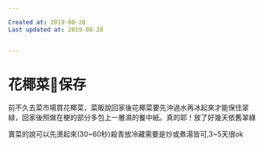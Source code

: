 ```yaml
---

Created at: 2019-08-28
Last updated at: 2019-08-28


---
```


# 花椰菜🥦保存


前不久去菜市場買花椰菜，菜販說回家後花椰菜要先沖過水再冰起來才能保住翠緑，回家後照做在梗的部分多包上一層濕的餐中紙。真的耶！放了好幾天依舊翠綠

賣菜的說可以先燙起來(30~60秒)殺青放冷藏需要是炒或煮湯皆可,3~5天很ok


